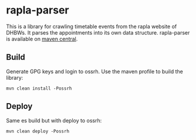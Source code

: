 # rapla-parser
This is a library for crawling timetable events from the rapla website of DHBWs. It parses the appointments into its own data structure. rapla-parser is available on [maven central](http://search.maven.org/#search%7Cga%7C1%7Cg%3A%22com.github.dhbw-timetable%22%20a%3A%22rapla-parser%22).

## Build
Generate GPG keys and login to ossrh.
Use the maven profile to build the library:
```
mvn clean install -Possrh
```

## Deploy
Same es build but with deploy to ossrh:
```
mvn clean deploy -Possrh
```
